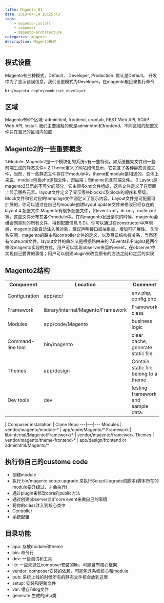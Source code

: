 ```yaml
---
title: Magento 01
date: 2018-04-14 10:25:43
tags:
	- magento-install
	- composer
	- magento-architecture
categories: magento
description: Magento概述
---
```


## 模式设置
Magento有三种模式，Default， Developer, Production. 默认是Default。
开发中为了显示错误信息，我们设置模式为Developer，在magento根目录执行命令
```
bin/magento deploy:mode:set developer
```

## 区域
Magento有6个区域: adminhtml, frontend, crontab, REST Web API, SOAP Web API, Install.
我们主要接触的就是adminhtml和frontend，不同区域的配置文件只在自己的区域内加载

## Magento2的一些重要概念
1.Module. Magento2是一个模块化的系统<有一些特例，如系统框架文件和一些前端生成的静态文件>
2.Theme定义了网站如何显示，它包含了各种静态资源文件，当然，有一些静态文件存在于module中，theme和module是相通的，总体上来说，module包含php逻辑文件，即后端；而theme包含前端文件。
3.Layout是magento2显示必不可少的部分，它由很多xml文件组成，这些文件定义了在页面上显示哪些元素。layout文件定义了显示哪些block以及block的顺序和层级。Block文件和它对应的templage文件则定义了显示内容。Layout文件是可配置可扩展的，你可以通过在自己的module创建layout update文件来修改已经存在的layout
4.配置文件.Magento有很多配置文件，如event.xml，di.xml，route.xml等，这些文件分布在各个module中。在向magento发出请求的时候，magento会组合同类别的所有文件，得到配置信息
5.DI，你可以通过在constructor中声明类，magento2会自动注入类对象，建议声明接口或抽象类，增加可扩展性。
6.命名空间，magento的路由和controller文件的定义，以及目录结构有关系，当然还有route.xml文件。layout文件的命名又是根据路由来的
7.Events和Plugins是两个修改magento实现的方式。用户可以实现observer来监听event，在observer中实现自己要做的事情；用户可以创建plugin来改变原有的方法之前和之后的实现

## Magento2结构
Component | Location | Comment
----------|----------|--------
Configuration | app/etc/ | env.php, config.php
Framework | library/internal/Magento/Framework | Framework class
Modules | app/code/Magento | business logic
Command-line tool | bin/magento | clear cache, generate static file
Themes | app/design | Contain static file belong to a theme
Dev tools | dev | testing framework and sample data.

| Composer installation | Clone Repo
---|---|---
Modules | vendor/magento/module-* | app/code/Magento/*
Framework | lib/internal/Magento/Framework/* | vendor/magento/framework
Themes | vendor/magento/theme-frontend-* | app/design/frontend or adminhtml/Magento/*

## 执行你自己的custome code
- 创建module
- 执行 bin/magento setup:upgrade 来执行Setup/Upgrade的脚本(脚本所在的module要升级过，才会执行)
- 通过plugin来修改core的public方法
- 通过创建observer监听core event来做自己的事情
- 将你的class注入到核心类中
- Controller
- 系统配置

## 目录功能
- app: 存放module和theme
- bin: 命令行
- dev: 一些测试和工具
- lib: 一些未通过composer安装的lib，可能含有核心框架
- vendor: composer安装的依赖，可能包含系统核心和module
- pub: 系统上线的时候所有的静态文件都会放到这里
- setup: 安装和更新文件
- var: 缓存和log文件
- generate:生成的php类